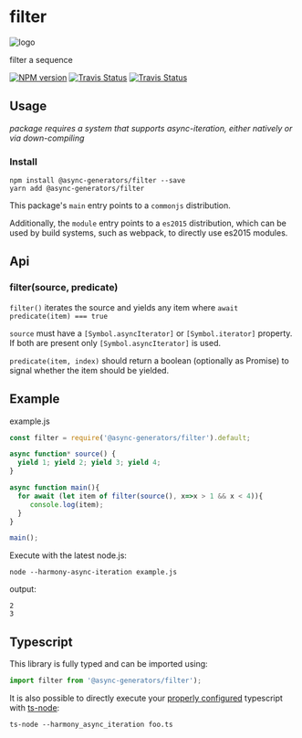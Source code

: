 # filter
![logo](https://avatars1.githubusercontent.com/u/31987273?v=4&s=100)

filter a sequence

[![NPM version][npm-image]][npm-url]
[![Travis Status][travis-image]][travis-url]
[![Travis Status][codecov-image]][codecov-url]

## Usage

_package requires a system that supports async-iteration, either natively or via down-compiling_

### Install
```
npm install @async-generators/filter --save
yarn add @async-generators/filter
```

This package's `main` entry points to a `commonjs` distribution. 

Additionally, the `module` entry points to a `es2015` distribution, which can be used by build systems, such as webpack, to directly use es2015 modules. 

## Api

### filter(source, predicate)

<code>filter()</code> iterates the source and yields any item where `await predicate(item) === true`

`source` must have a `[Symbol.asyncIterator]` or `[Symbol.iterator]` property. If both are present only `[Symbol.asyncIterator]` is used. 

`predicate(item, index)` should return a boolean (optionally as Promise)  to signal whether the item should be yielded. 

## Example

example.js
```js
const filter = require('@async-generators/filter').default;

async function* source() {
  yield 1; yield 2; yield 3; yield 4;
}

async function main(){
  for await (let item of filter(source(), x=>x > 1 && x < 4)){
     console.log(item);
  }
}

main();
```

Execute with the latest node.js: 

```
node --harmony-async-iteration example.js
```


output:
```
2
3
```
## Typescript

This library is fully typed and can be imported using: 

```ts
import filter from '@async-generators/filter');
```

It is also possible to directly execute your [properly configured](https://stackoverflow.com/a/43694282/1657476) typescript with [ts-node](https://www.npmjs.com/package/ts-node):

```
ts-node --harmony_async_iteration foo.ts
```

[npm-url]: https://npmjs.org/package/@async-generators/filter
[npm-image]: https://img.shields.io/npm/v/@async-generators/filter.svg
[npm-downloads]: https://img.shields.io/npm/dm/@async-generators/filter.svg
[travis-url]: https://travis-ci.org/async-generators/filter
[travis-image]: https://img.shields.io/travis/async-generators/filter/master.svg
[codecov-url]: https://codecov.io/gh/async-generators/filter
[codecov-image]: https://codecov.io/gh/async-generators/filter/branch/master/graph/badge.svg
